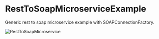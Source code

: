 # RestToSoapMicroserviceExample

Generic rest to soap microservice example with SOAPConnectionFactory. 

![RestToSoapMicroservice](https://github.com/baranemreturkmen/RestToSoapMicroserviceExample/assets/43263983/552e46b8-62a1-4263-9eba-9f5d2211b3d2)
